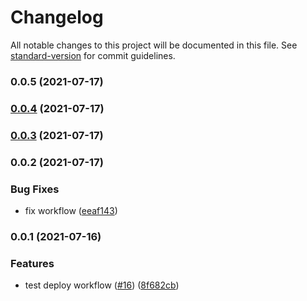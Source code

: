 # Changelog

All notable changes to this project will be documented in this file. See [standard-version](https://github.com/conventional-changelog/standard-version) for commit guidelines.

### 0.0.5 (2021-07-17)

### [0.0.4](https://github.com/lamhq/github-actions-demo/compare/v0.0.3...v0.0.4) (2021-07-17)

### [0.0.3](https://github.com/lamhq/github-actions-demo/compare/v0.0.2...v0.0.3) (2021-07-17)

### 0.0.2 (2021-07-17)


### Bug Fixes

* fix workflow ([eeaf143](https://github.com/lamhq/github-actions-demo/commit/eeaf143b1b50e4d3febc524ee36ee306b56e00eb))

### 0.0.1 (2021-07-16)


### Features

* test deploy workflow ([#16](https://github.com/lamhq/github-actions-demo/issues/16)) ([8f682cb](https://github.com/lamhq/github-actions-demo/commit/8f682cb567d59d33b7ee249730061e0a16e7ece3))
